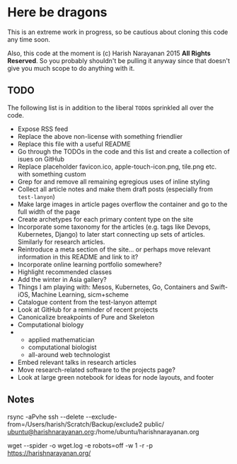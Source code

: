 # Here be dragons

This is an extreme work in progress, so be cautious about cloning this
code any time soon.

Also, this code at the moment is (c) Harish Narayanan 2015 **All
Rights Reserved**. So you probably shouldn't be pulling it anyway
since that doesn't give you much scope to do anything with it.

## TODO

The following list is in addition to the liberal `TODO`s sprinkled all
over the code.

- Expose RSS feed
- Replace the above non-license with something friendlier
- Replace this file with a useful README
- Go through the TODOs in the code and this list and create a
  collection of isues on GitHub
- Replace placeholder favicon.ico, apple-touch-icon.png, tile.png
  etc. with something custom
- Grep for and remove all remaining egregious uses of inline styling
- Collect all article notes and make them draft posts (especially from
 `test-lanyon`)
- Make large images in article pages overflow the container and go to
  the full width of the page
- Create archetypes for each primary content type on the site
- Incorporate some taxonomy for the articles (e.g. tags like Devops,
  Kubernetes, Django) to later start connecting up sets of
  articles. Similarly for research articles.
- Reintroduce a meta section of the site... or perhaps move relevant
  information in this README and link to it?
- Incorporate online learning portfolio somewhere?
- Highlight recommended classes
- Add the winter in Asia gallery?
- Things I am playing with: Mesos, Kubernetes, Go, Containers and
  Swift-iOS, Machine Learning, sicm+scheme
- Catalogue content from the test-lanyon attempt
- Look at GitHub for a reminder of recent projects
- Canonicalize breakpoints of Pure and Skeleton
- Computational biology
- - applied mathematician
  - computational biologist
  - all-around web technologist
- Embed relevant talks in research articles
- Move research-related software to the projects page?
- Look at large green notebook for ideas for node layouts, and footer

## Notes

rsync -aPvhe ssh --delete --exclude-from=/Users/harish/Scratch/Backup/exclude2 public/ ubuntu@harishnarayanan.org:/home/ubuntu/harishnarayanan.org

wget --spider -o wget.log -e robots=off -w 1 -r -p https://harishnarayanan.org/
